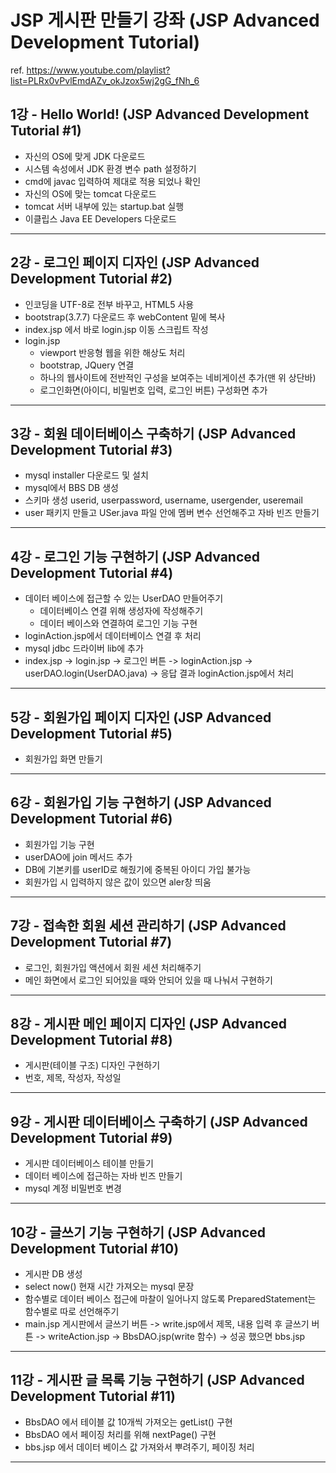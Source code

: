 # JSP 게시판 만들기 강좌 (JSP Advanced Development Tutorial)

ref. https://www.youtube.com/playlist?list=PLRx0vPvlEmdAZv_okJzox5wj2gG_fNh_6

## 1강 - Hello World! (JSP Advanced Development Tutorial #1)

- 자신의 OS에 맞게 JDK 다운로드
- 시스템 속성에서 JDK 환경 변수 path 설정하기
- cmd에 javac 입력하여 제대로 적용 되었나 확인
- 자신의 OS에 맞는 tomcat 다운로드
- tomcat 서버 내부에 있는 startup.bat 실행
- 이클립스 Java EE Developers 다운로드
- - -

## 2강 - 로그인 페이지 디자인 (JSP Advanced Development Tutorial #2)

- 인코딩을 UTF-8로 전부 바꾸고, HTML5 사용
- bootstrap(3.7.7) 다운로드 후 webContent 밑에 복사
- index.jsp 에서 바로 login.jsp 이동 스크립트 작성
- login.jsp
  - viewport 반응형 웹을 위한 해상도 처리
  - bootstrap, JQuery 연결
  - 하나의 웹사이트에 전반적인 구성을 보여주는 네비게이션 추가(맨 위 상단바)
  - 로그인화면(아이디, 비밀번호 입력, 로그인 버튼) 구성화면 추가
- - -

## 3강 - 회원 데이터베이스 구축하기 (JSP Advanced Development Tutorial #3)

- mysql installer 다운로드 및 설치
- mysql에서 BBS DB 생성
- 스키마 생성 userid, userpassword, username, usergender, useremail
- user 패키지 만들고 USer.java 파일 안에 멤버 변수 선언해주고 자바 빈즈 만들기
- - -

## 4강 - 로그인 기능 구현하기 (JSP Advanced Development Tutorial #4)

- 데이터 베이스에 접근할 수 있는 UserDAO 만들어주기
  - 데이터베이스 연결 위해 생성자에 작성해주기
  - 데이터 베이스와 연결하여 로그인 기능 구현
- loginAction.jsp에서 데이터베이스 연결 후 처리
- mysql jdbc 드라이버 lib에 추가
- index.jsp -> login.jsp -> 로그인 버튼 -> loginAction.jsp -> userDAO.login(UserDAO.java) -> 응답 결과 loginAction.jsp에서 처리
- - -

## 5강 - 회원가입 페이지 디자인 (JSP Advanced Development Tutorial #5)

- 회원가입 화면 만들기
- - -

## 6강 - 회원가입 기능 구현하기 (JSP Advanced Development Tutorial #6)

- 회원가입 기능 구현
- userDAO에 join 메서드 추가
- DB에 기본키를 userID로 해줬기에 중복된 아이디 가입 불가능
- 회원가입 시 입력하지 않은 값이 있으면 aler창 띄움
- - -

## 7강 - 접속한 회원 세션 관리하기 (JSP Advanced Development Tutorial #7)

- 로그인, 회원가입 액션에서 회원 세션 처리해주기
- 메인 화면에서 로그인 되어있을 때와 안되어 있을 때 나눠서 구현하기
- - -

## 8강 - 게시판 메인 페이지 디자인 (JSP Advanced Development Tutorial #8)

- 게시판(테이블 구조) 디자인 구현하기
- 번호, 제목, 작성자, 작성일
- - -

## 9강 - 게시판 데이터베이스 구축하기 (JSP Advanced Development Tutorial #9)

- 게시판 데이터베이스 테이블 만들기
- 데이터 베이스에 접근하는 자바 빈즈 만들기
- mysql 계정 비밀번호 변경
- - -

## 10강 - 글쓰기 기능 구현하기 (JSP Advanced Development Tutorial #10)

- 게시판 DB 생성
- select now() 현재 시간 가져오는 mysql 문장
- 함수별로 데이터 베이스 접근에 마찰이 일어나지 않도록 PreparedStatement는 함수별로 따로 선언해주기
- main.jsp 게시판에서 글쓰기 버튼 -> write.jsp에서 제목, 내용 입력 후 글쓰기 버튼 -> writeAction.jsp -> BbsDAO.jsp(write 함수) -> 성공 했으면 bbs.jsp
- - -

## 11강 - 게시판 글 목록 기능 구현하기 (JSP Advanced Development Tutorial #11)

- BbsDAO 에서 테이블 값 10개씩 가져오는 getList() 구현
- BbsDAO 에서 페이징 처리를 위해 nextPage() 구현
- bbs.jsp 에서 데이터 베이스 값 가져와서 뿌려주기, 페이징 처리 
- - -
